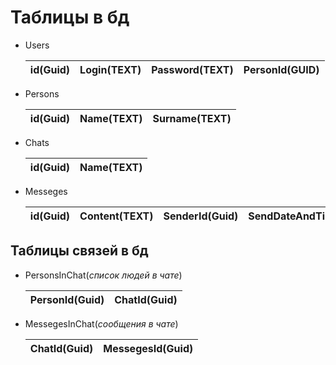 # __Таблицы в бд__

* Users

  id(Guid) | Login(TEXT) | Password(TEXT) | PersonId(GUID)
  -- | -- | -- | --

* Persons

  id(Guid) | Name(TEXT) | Surname(TEXT)
  -- | -- | -- 

* Chats

  id(Guid) | Name(TEXT) 
  -- | -- 

* Messeges

  id(Guid) | Content(TEXT)  | SenderId(Guid) | SendDateAndTime(DateTime)
  -- | -- | -- | --

## __Таблицы связей в бд__

* PersonsInChat(_список людей в чате_)

  PersonId(Guid) | ChatId(Guid)
  -- | -- 

* MessegesInChat(_сообщения в чате_)

  ChatId(Guid) | MessegesId(Guid)
  -- | -- 
